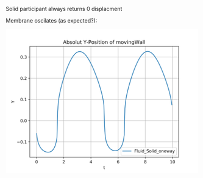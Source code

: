 Solid participant always returns 0 displacment

Membrane oscilates (as expected?): 

![image](https://raw.githubusercontent.com/NikolausKurcz/mem4py_adapter/main/Fluid_Solid_oneway/y-displacement_Fluid_Solid_oneway.svg)
